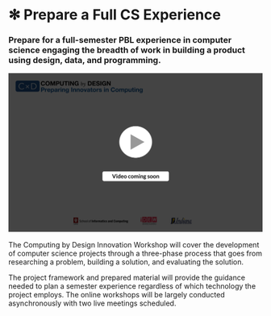 # ✻ Prepare a Full CS Experience

### Prepare for a full-semester PBL experience in computer science engaging the breadth of work in building a product using design, data, and programming.

![](../.gitbook/assets/vidcoming.png)

The Computing by Design Innovation Workshop will cover the development of computer science projects through a three-phase process that goes from researching a problem, building a solution, and evaluating the solution. 

The project framework and prepared material will provide the guidance needed to plan a semester experience regardless of which technology the project employs. The online workshops will be largely conducted asynchronously with two live meetings scheduled. 


